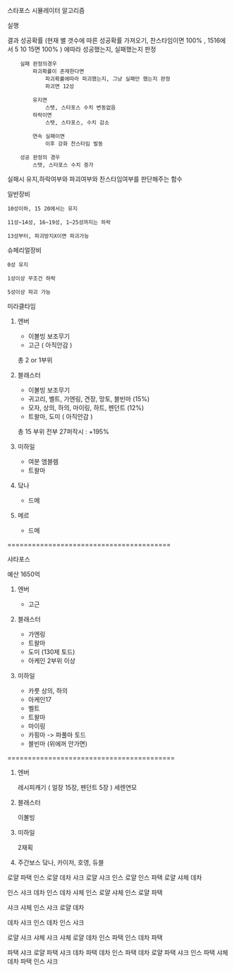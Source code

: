 

스타포스 시뮬레이터 알고리즘


실행
    
결과
    성공확률 (현재 별 갯수에 따른 성공확률 가져오기, 찬스타임이면 100% , 1516에서 5 10 15면 100% )
    에따라 성공했는지, 실패했는지 판정

        실패 판정의경우 
            파괴확률이 존재한다면
                파괴확률에따라 파괴했는지, 그냥 실패만 했는지 판정
                파괴면 12성

            유지면
                스탯, 스타포스 수치 변동없음
            하락이면
                스탯, 스타포스, 수치 감소
            
            연속 실패이면
                이후 강화 찬스타임 발동

        성공 판정의 경우
            스탯, 스타포스 수치 증가


실패시 유지,하락여부와 파괴여부와 찬스타임여부를 판단해주는 함수 

일반장비
    
    10성이하, 15 20에서는 유지
    
    11성~14성, 16~19성, 1~25성까지는 하락

    13성부터, 파괴방지X이면 파괴가능

슈페리얼장비

    0성 유지
    
    1성이상 무조건 하락

    5성이상 파괴 가능
    















미라클타임

1. 엔버

    - 이볼빙 보조무기
    - 고근 ( 아직안감 )
    
    총 2 or 1부위

2. 블래스터

    - 이볼빙 보조무기
    - 귀고리, 벨트, 가엔링, 견장, 망토, 블빈마 (15%) 
    - 모자, 상의, 하의, 마이링, 하트, 펜던트 (12%) 
    - 트왈마, 도미 ( 아직안감 )

    총 15 부위
    전부 27퍼작시 : +195% 

3. 미하일
    
    - 여분 엠블렘
    - 트왈마

4. 닼나
    - 드메

5. 메르
    - 드메

========================================



샤타포스

예산 1650억

1. 엔버
    <!-- 
    아케인 장갑,망토,신발,견장
    가엔링 
    -->
    - 고근

2. 블래스터
    - 가엔링 
    - 트왈마 
    - 도미 (130제 토드)
    - 아케인 2부위 이상

3. 미하일
    - 카룻 상의, 하의
    - 아케인17
    - 벨트
    - 트왈마
    - 마이링
    - 카핑마 -> 파풀마 토드
    - 블빈마 (위에꺼 안가면)


=========================================

1. 엔버

    <!-- 전후텔오 -->
    <!-- 몬파 -->
    <!-- 코인 -->
    레시피캐기 ( 얼장 15장, 펜던트 5장 )
    세렌연모

2. 블래스터

    <!-- 전르니움 일퀘 -->
    <!-- 아케인리버 일퀘 -->
    <!-- 익몬파 -->
    <!-- 코인 -->
    이볼빙

3. 미하일

    2재획
    <!-- 아케인리버 일퀘 -->
    <!-- 코인 -->

4. 주간보스
    닼나, 카이저, 호영, 듀블




로얄 파택 인스
로얄 데차 샤크
로얄 샤크 인스
로얄 인스 파택
로얄 샤체 데차

인스 샤크 데차
인스 데차 샤체
인스 로얄 샤체
인스 로얄 파택

샤크 샤체 인스
샤크 로얄 데차

데차 샤크 인스
데차 인스 샤크


로얄 샤크 샤체
샤크 샤체 로얄
데차 인스 파택
인스 데차 파택






파택 샤크 로얄
파택 샤크 데차
파택 데차 인스
파택 데차 로얄
파택 샤크 인스
파택 샤체 데차
파택 인스 샤크